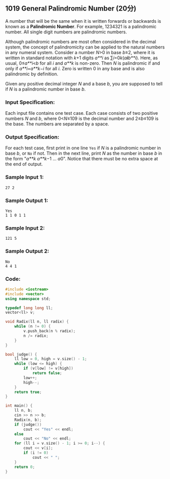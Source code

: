 ##  **1019** **General Palindromic Number** (20分)

A number that will be the same when it is written forwards or backwards is known as a **Palindromic Number**. For example, 1234321 is a palindromic number. All single digit numbers are palindromic numbers.

Although palindromic numbers are most often considered in the decimal system, the concept of palindromicity can be applied to the natural numbers in any numeral system. Consider a number *N*>0 in base *b*≥2, where it is written in standard notation with *k*+1 digits *a**i* as ∑*i*=0*k*(*a**i**b**i*). Here, as usual, 0≤*a**i*<*b* for all *i* and *a**k* is non-zero. Then *N* is palindromic if and only if *a**i*=*a**k*−*i* for all *i*. Zero is written 0 in any base and is also palindromic by definition.

Given any positive decimal integer *N* and a base *b*, you are supposed to tell if *N* is a palindromic number in base *b*.

### Input Specification:

Each input file contains one test case. Each case consists of two positive numbers *N* and *b*, where 0<*N*≤109 is the decimal number and 2≤*b*≤109 is the base. The numbers are separated by a space.

### Output Specification:

For each test case, first print in one line `Yes` if *N* is a palindromic number in base *b*, or `No` if not. Then in the next line, print *N* as the number in base *b* in the form "*a**k* *a**k*−1 ... *a*0". Notice that there must be no extra space at the end of output.

### Sample Input 1:

```in
27 2
```

### Sample Output 1:

```out
Yes
1 1 0 1 1
```

### Sample Input 2:

```in
121 5
```

### Sample Output 2:

```out
No
4 4 1
```

### Code:

```c++
#include <iostream>
#include <vector>
using namespace std;

typedef long long ll;
vector<ll> v;

void Radix(ll n, ll radix) {
    while (n != 0) {
        v.push_back(n % radix);
        n /= radix;
    }
}

bool judge() {
    ll low = 0, high = v.size() - 1;
    while (low <= high) {
        if (v[low] != v[high])
            return false;
        low++;
        high--;
    }
    return true;
}

int main() {
    ll n, b;
    cin >> n >> b;
    Radix(n, b);
    if (judge())
        cout << "Yes" << endl;
    else
        cout << "No" << endl;
    for (ll i = v.size() - 1; i >= 0; i--) {
        cout << v[i];
        if (i != 0)
            cout << " ";
    }
    return 0;
}
```

